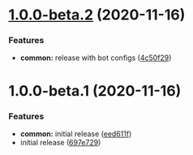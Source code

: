 # [1.0.0-beta.2](https://github.com/typedrm/typedrm/compare/v1.0.0-beta.1...v1.0.0-beta.2) (2020-11-16)


### Features

* **common:** release with bot configs ([4c50f29](https://github.com/typedrm/typedrm/commit/4c50f2972928ed74ead0c6bc15464936223efc27))

# 1.0.0-beta.1 (2020-11-16)


### Features

* **common:** initial release ([eed611f](https://github.com/typedrm/typedrm/commit/eed611f31505ebbb41ee48fe9398e35cc3bd56e9))
* initial release ([697e729](https://github.com/typedrm/typedrm/commit/697e7291688460b3a75c9617cf691b5aed047843))
